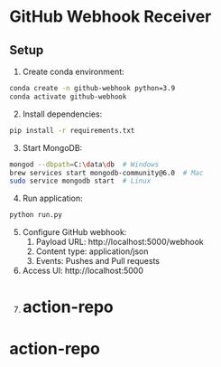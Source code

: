# GitHub Webhook Receiver

## Setup
1. Create conda environment:

```bash
conda create -n github-webhook python=3.9
conda activate github-webhook
```
2. Install dependencies:
```bash
pip install -r requirements.txt
```
3. Start MongoDB:
```bash
mongod --dbpath=C:\data\db  # Windows
brew services start mongodb-community@6.0  # Mac
sudo service mongodb start  # Linux
```
4. Run application:
```bash
python run.py
```
5. Configure GitHub webhook:
   1. Payload URL: http://localhost:5000/webhook
   2. Content type: application/json
   3. Events: Pushes and Pull requests
6. Access UI: http://localhost:5000
7. # action-repo
# action-repo
